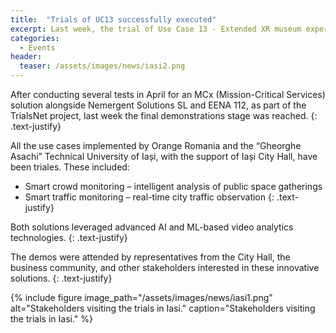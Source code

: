 ```yaml
---
title:  "Trials of UC13 successfully executed"
excerpt: Last week, the trial of Use Case 13 - Extended XR museum experience (Turin) has been successfully executed, involving 5 museums, 5 high schools, and over 200 students.
categories: 
  - Events
header:
  teaser: /assets/images/news/iasi2.png
---
```


After conducting several tests in April for an MCx (Mission-Critical Services) solution alongside Nemergent Solutions SL and EENA 112, as part of the TrialsNet project, last week the final demonstrations stage was reached.
{: .text-justify}

All the use cases implemented by Orange Romania and the “Gheorghe Asachi” Technical University of Iași, with the support of Iași City Hall, have been triales. These included:
- Smart crowd monitoring – intelligent analysis of public space gatherings
- Smart traffic monitoring – real-time city traffic observation
{: .text-justify}

Both solutions leveraged advanced AI and ML-based video analytics technologies.
{: .text-justify}

The demos were attended by representatives from the City Hall, the business community, and other stakeholders interested in these innovative solutions.
{: .text-justify}

{% include figure image_path="/assets/images/news/iasi1.png" alt="Stakeholders visiting the trials in Iasi." caption="Stakeholders visiting the trials in Iasi." %}
